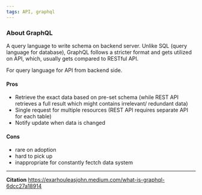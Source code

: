 ```yaml
---
tags: API, graphql
---
```


### About GraphQL
A query language to write schema on backend server. Unlike SQL (query language for database), GraphQL follows a stricter format and gets utilized on API, which, usually gets compared to RESTful API. 

For query language for API from backend side.

#### Pros
- Retrieve the exact data based on pre-set schema (while REST API retrieves a full result which might contains irrelevant/ redundant data)
- Single request for multiple resources (REST API requires separate API for each table)
- Notify update when data is changed

#### Cons
- rare on adoption
- hard to pick up
- inappropriate for constantly fectch data system

---

**Citation**
https://exarhouleasjohn.medium.com/what-is-graphql-6dcc27a18914
